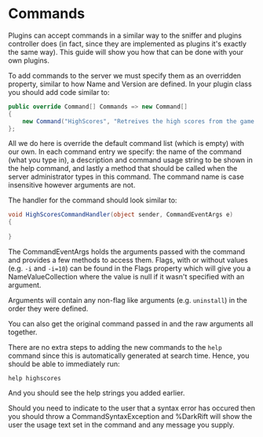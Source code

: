 # Commands
Plugins can accept commands in a similar way to the sniffer and plugins controller does (in fact, since they are implemented as plugins it's exactly the same way). This guide will show you how that can be done with your own plugins.

To add commands to the server we must specify them as an overridden property, similar to how Name and Version are defined. In your plugin class you should add code similar to:
```csharp
public override Command[] Commands => new Command[]
{
    new Command("HighScores", "Retreives the high scores from the game.", "Highscores (-limit=<count>)", HighScoresCommandHandler)
};
```
All we do here is override the default command list (which is empty) with our own. In each command entry we specify: the name of the command (what you type in), a description and command usage string to be shown in the help command, and lastly a method that should be called when the server administrator types in this command. The command name is case insensitive however arguments are not.

The handler for the command should look similar to:
```csharp
void HighScoresCommandHandler(object sender, CommandEventArgs e)
{
    
}
```
The CommandEventArgs holds the arguments passed with the command and provides a few methods to access them.
Flags, with or without values (e.g. `-i` and `-i=10`) can be found in the Flags property which will give you a NameValueCollection where the value is null if it wasn't specified with an argument.

Arguments will contain any non-flag like arguments (e.g. `uninstall`) in the order they were defined.

You can also get the original command passed in and the raw arguments all together.

There are no extra steps to adding the new commands to the `help` command since this is automatically generated at search time. Hence, you should be able to immediately run:

`help highscores`

And you should see the help strings you added earlier.

Should you need to indicate to the user that a syntax error has occured then you should throw a CommandSyntaxException and %DarkRift will show the user the usage text set in the command and any message you supply.
